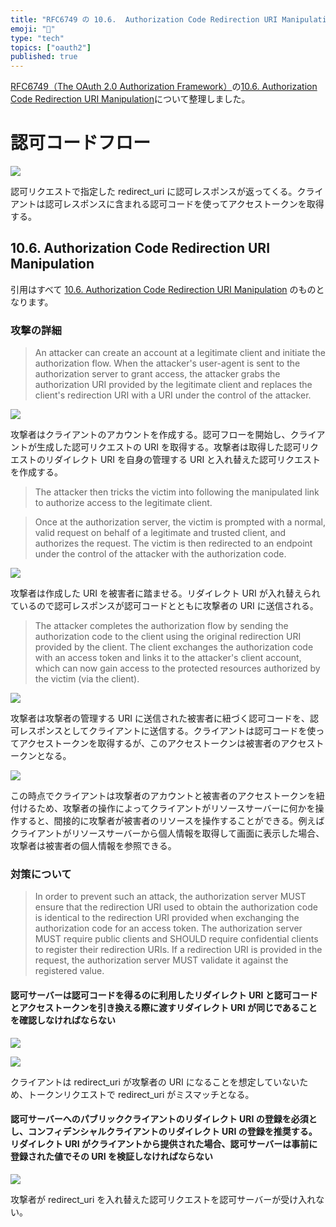 ```yaml
---
title: "RFC6749 の 10.6.  Authorization Code Redirection URI Manipulation について"
emoji: "💋"
type: "tech"
topics: ["oauth2"]
published: true
---
```


[RFC6749（The OAuth 2.0 Authorization Framework）](https://datatracker.ietf.org/doc/html/rfc6749)の[10.6. Authorization Code Redirection URI Manipulation](https://datatracker.ietf.org/doc/html/rfc6749#section-10.6)について整理しました。

# 認可コードフロー
![](https://storage.googleapis.com/zenn-user-upload/f88a21aa68368b224ace4d19.png)
<!-- ![](http://www.plantuml.com/plantuml/png/SoWkIImgAStDuKfCBiaiIon9LGXrv0frLD2rKtZSjFvnyyh7JKiUDorwtBpvSNC7N14skQBKajAYFAZU5wjwd_QlVzoqzN7pdiVD4u2a5KoiUHL8SzEAnqqxWTfYyjxlwIXAJSaiIaqkYIyjohJDA2afABRIrq_EoKpDAz5BhKZCBSX9rKlEpts_fnFX0amRe2x0wNg42zQ0xPuB50Ooy7eAKmYNxu1IG1giVZEQ7ubmD8noICrB0SO60000) -->

認可リクエストで指定した redirect_uri に認可レスポンスが返ってくる。クライアントは認可レスポンスに含まれる認可コードを使ってアクセストークンを取得する。

## 10.6. Authorization Code Redirection URI Manipulation 

引用はすべて [10.6. Authorization Code Redirection URI Manipulation](https://datatracker.ietf.org/doc/html/rfc6749#section-10.6) のものとなります。

### 攻撃の詳細

> An attacker can create an account at a legitimate client and initiate the authorization flow. When the attacker's user-agent is sent to the authorization server to grant access, the attacker grabs the authorization URI provided by the legitimate client and replaces the client's redirection URI with a URI under the control of the attacker.

![](http://www.plantuml.com/plantuml/png/SoWkIImgAStDuKfCBiaiIon9LNWsPVUpISql6beVDwuBTUH2vIhesYayRbh_k7dbuwObZviMFMxU_BYv0wuPcrnHQabfKPx2YrMzJ_k1agj0IffMF6xQ2PG4cgaG6kG9r3RfQV-qf_kcSpcavgK0dGC0)

攻撃者はクライアントのアカウントを作成する。認可フローを開始し、クライアントが生成した認可リクエストの URI を取得する。攻撃者は取得した認可リクエストのリダイレクト URI を自身の管理する URI と入れ替えた認可リクエストを作成する。

> The attacker then tricks the victim into following the manipulated link to authorize access to the legitimate client.

> Once at the authorization server, the victim is prompted with a normal, valid request on behalf of a legitimate and trusted client, and authorizes the request. The victim is then redirected to an endpoint under the control of the attacker with the authorization code.

![](https://storage.googleapis.com/zenn-user-upload/bdf0b51e13225eb1c61057aa.png)

<!--![](http://www.plantuml.com/plantuml/png/SoWkIImgAStDuKfCBiaiIon9LNYnQFNJTPjVDBG-RbmNwiY5obNGjLDuiQhtQV_wnqrR7pVlUTmy0KXQAJoRillPf6Q8gYTxvpphcF2uSVhZnlbGjSsh7ZS1TQnutBJpSND7JDxxFHr5gIcPHQd99V6bHPcs6IKb1SLM-lgfPPavUgaLYRa5EQbwoVcvx_Tq8Xo6QIzNKMf9QL4UfXjHt0Eojtdpu-REnyrp7pSj0RCxh636DQy1EsekK1Z8WDj6s0GkXzIy56380G00) -->

攻撃者は作成した URI を被害者に踏ませる。リダイレクト URI が入れ替えられているので認可レスポンスが認可コードとともに攻撃者の URI に送信される。

> The attacker completes the authorization flow by sending the authorization code to the client using the original redirection URI provided by the client. The client exchanges the authorization code with an access token and links it to the attacker's client account, which can now gain access to the protected resources authorized by the victim (via the client).

![](https://storage.googleapis.com/zenn-user-upload/985ee4ccff510fe9883139a5.png)

<!-- ![](http://www.plantuml.com/plantuml/png/SoWkIImgAStDuKfCBiaiIon9LNWsPVUpISql6beVDwuBTUH2vIhesYayRbh_k7dbuwObZviMFMxU_BYvmqhXnQhUf_r0uJMFctO-RfuB50OoOlBUx-b8paz9jNsnQFNJTPl1Xgn-lcN2uyQbZnlxeNgQW2RiUTpS-NvF9y8Hc7PmOGg170CpP2lOa0b0qae1A0MaWUh1obQ164qhm0xhGDY0gP6hABMaj2WFJJkcZv0yimxe5h3nku6IoFg0de4Qn-MGcfS23600) -->

攻撃者は攻撃者の管理する URI に送信された被害者に紐づく認可コードを、認可レスポンスとしてクライアントに送信する。クライアントは認可コードを使ってアクセストークンを取得するが、このアクセストークンは被害者のアクセストークンとなる。

![](https://storage.googleapis.com/zenn-user-upload/58cff54fa7ea95c1bd28f2d6.png)

<!-- ![](http://www.plantuml.com/plantuml/png/SoWkIImgAStDuKfCBiaiIon9LNWsPVUpISql6beVDwuBTUH2vIhesYayRbh_k7dbuwObZviMFMxU_BYvmqhXoTwfZviw7pTs0rKzczpxPEySX86OwhamXS06DwzwtBJtSVEUnqqx7pTj1J6Q9m19AuKNYrO_NRSPuWYW5f3sfjr0LK2DOENhGOOqJNgoT__ZniMF6-UZEG6doLn5gIMbHNamoY4rBmKO5W00) -->

この時点でクライアントは攻撃者のアカウントと被害者のアクセストークンを紐付けるため、攻撃者の操作によってクライアントがリソースサーバーに何かを操作すると、間接的に攻撃者が被害者のリソースを操作することができる。例えばクライアントがリソースサーバーから個人情報を取得して画面に表示した場合、攻撃者は被害者の個人情報を参照できる。

### 対策について

> In order to prevent such an attack, the authorization server MUST ensure that the redirection URI used to obtain the authorization code is identical to the redirection URI provided when exchanging the authorization code for an access token. The authorization server MUST require public clients and SHOULD require confidential clients to register their redirection URIs. If a redirection URI is provided in the request, the authorization server MUST validate it against the registered value.

#### 認可サーバーは認可コードを得るのに利用したリダイレクト URI と認可コードとアクセストークンを引き換える際に渡すリダイレクト URI が同じであることを確認しなければならない
![](https://storage.googleapis.com/zenn-user-upload/2881ea52d4fd58c89131689a.png)
<!-- ![](http://www.plantuml.com/plantuml/png/SoWkIImgAStDuKfCBiaiIon9LGXrv0frLD2rKtYnglTf__h7JLiVD-zvt3m1I5efF9ko-zcavXSDhOyRrptPE-TPnuJ7ZTCVDyw7gcrUzRW9g6F5uwQTZvixOlBUx-aeIat9B4fDBealBSgqpIWfAIYsqjTFBSlCqKkjICmjo4dLIyxFVR-d4-40J7kvYb9BIelo8Ev2SSFpTGkVJsXxt3ZpSLFtu-PP81rDEwnWHZIl0JjaxkFcpK06t0R29d0vfEQb04C50000) -->

![](https://storage.googleapis.com/zenn-user-upload/88b54c1035df8cc1ac1eed71.png)

<!-- ![](http://www.plantuml.com/plantuml/png/PP31IiD0443l-Ohz0Tjxe58_mfiWOJDW84dBTY8UpGv2Uf0MyQf2KT1Mwg5w4FCtGsjk_GLdbuhKN9QPsPatZ-cFC39OP6aGQKpE8mIrkVtQt51pUSNbylWes4_LmQ5Y-yRqmlQHxOnfnLI5gfbVhoTIVcNxoNGdPGbEycrTwK4ClMQsM2zN7hBuVfzo-SJbP3TZXL0pZRVr-4-YlIDebvpCB-J3GwRoXag-NERwfMtk0llinIglP21E36WyBKpIEqCSZi9kLwS9vDY1YoWRfj3HWsnFgBqdC825oPMmdHVL_yXA3iRquFVUCn5JASJTLD27F9Qp_m00) -->

クライアントは redirect_uri が攻撃者の URI になることを想定していないため、トークンリクエストで redirect_uri がミスマッチとなる。

#### 認可サーバーへのパブリッククライアントのリダイレクト URI の登録を必須とし、コンフィデンシャルクライアントのリダイレクト URI の登録を推奨する。リダイレクト URI がクライアントから提供された場合、認可サーバーは事前に登録された値でその URI を検証しなければならない

![](https://storage.googleapis.com/zenn-user-upload/63e87bac12d1fb1c161af6b6.png)

<!-- ![](http://www.plantuml.com/plantuml/png/SoWkIImgAStDuKfCBiaiIon9LGXrv0frLD2rKtYnglTf__h7JLiVD-zvt3m1I5efF9ko-zcavXSDhOyRrptPE-TPnuJ7ZTCVDyw7gcrUzRW9g6F5uwQTZvixOlBUx-aeIat9B4fDBealBSgqpIWfAIYsqjTFBSlCqKkjICmjo4dLIyxFVR-d4-40J7kvYb9BIelo540cDwy42g2Pg_2uiUTnyxp7pSsFcnl13bhrkB45PAX3QbuAq7S0) -->

攻撃者が redirect_uri を入れ替えた認可リクエストを認可サーバーが受け入れない。
